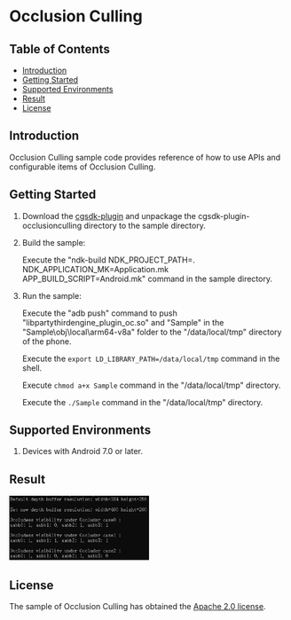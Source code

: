 # Occlusion Culling

## Table of Contents
 * [Introduction](#introduction)
 * [Getting Started](#getting-started)
 * [Supported Environments](#supported-environments)
 * [Result](#result)
 * [License](#license)

## Introduction
Occlusion Culling sample code provides reference of how to use APIs and configurable items of Occlusion Culling.

## Getting Started
1. Download the [cgsdk-plugin](https://developer.huawei.com/consumer/en/doc/development/HMSCore-Library-V5/sdk-download-0000001050441521-V5) and unpackage the cgsdk-plugin-occlusionculling directory to the sample directory.

2. Build the sample:

    Execute the "ndk-build NDK_PROJECT_PATH=. NDK_APPLICATION_MK=Application.mk APP_BUILD_SCRIPT=Android.mk" command in the sample directory.

3. Run the sample:

    Execute the "adb push" command to push "libpartythirdengine_plugin_oc.so" and "Sample" in the "Sample\obj\local\arm64-v8a" folder to the "/data/local/tmp" directory of   the phone.

    Execute the `export LD_LIBRARY_PATH=/data/local/tmp` command in the shell.

    Execute `chmod a+x Sample` command in the "/data/local/tmp" directory.

    Execute the `./Sample` command in the "/data/local/tmp" directory.

## Supported Environments
1. Devices with Android 7.0 or later.

## Result
<img src="OcclusionCullingResult.jpg" width="50%" height="50%">

## License
The sample of Occlusion Culling has obtained the [Apache 2.0 license](http://www.apache.org/licenses/LICENSE-2.0).
